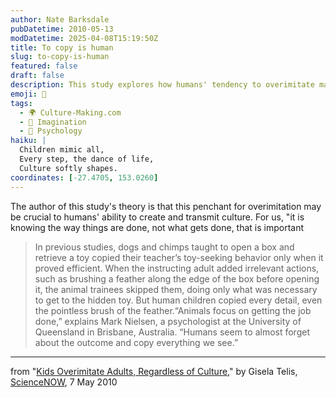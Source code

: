 ```yaml
---
author: Nate Barksdale
pubDatetime: 2010-05-13
modDatetime: 2025-04-08T15:19:50Z
title: To copy is human
slug: to-copy-is-human
featured: false
draft: false
description: This study explores how humans' tendency to overimitate may be key to cultural transmission, distinguishing us from other animals in learning methods.
emoji: 🧒
tags:
  - 🌍 Culture-Making.com
  - 👦 Imagination
  - 🧠 Psychology
haiku: |
  Children mimic all,  
  Every step, the dance of life,  
  Culture softly shapes.
coordinates: [-27.4705, 153.0260]
---
```


The author of this study's theory is that this penchant for overimitation may be crucial to humans' ability to create and transmit culture. For us, "it is knowing the way things are done, not what gets done, that is important

> In previous studies, dogs and chimps taught to open a box and retrieve a toy copied their teacher’s toy-seeking behavior only when it proved efficient. When the instructing adult added irrelevant actions, such as brushing a feather along the edge of the box before opening it, the animal trainees skipped them, doing only what was necessary to get to the hidden toy. But human children copied every detail, even the pointless brush of the feather.“Animals focus on getting the job done,” explains Mark Nielsen, a psychologist at the University of Queensland in Brisbane, Australia. “Humans seem to almost forget about the outcome and copy everything we see.”

---

from "[Kids Overimitate Adults, Regardless of Culture](http://web.archive.org/web/20100514220235/http://news.sciencemag.org:80/sciencenow/2010/05/kids-overimitate-adults-regardle.html?rss=1)," by Gisela Telis, [ScienceNOW](http://web.archive.org/web/20100514220235/http://news.sciencemag.org:80/sciencenow/2010/05/kids-overimitate-adults-regardle.html?rss=1), 7 May 2010
